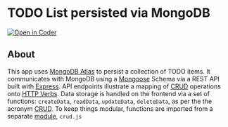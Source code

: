 # TODO List persisted via MongoDB
[![Open in Coder](https://ixdcoder.com/open-in-coder.svg)](https://ixdcoder.com/templates/Node/workspace?name=TODO-Mongo&mode=auto&param.git_repo=https://bender.sheridanc.on.ca/system-design/todo-mongo&param.code_template=custom)

## About
This app uses [MongoDB Atlas](https://www.mongodb.com/cloud/atlas/) to persist a collection of TODO items. It communicates with MongoDB using a [Mongoose](https://mongoosejs.com/) Schema via a REST API built with [Express](https://expressjs.com/). API endpoints illustrate a mapping of [CRUD](https://www.mongodb.com/docs/manual/crud/) operations onto [HTTP Verbs](https://developer.mozilla.org/en-US/docs/Web/HTTP/Methods). Data storage is handled on the frontend via a set of functions: `createData`, `readData`, `updateData`, `deleteData`, as per the the acronym [CRUD](https://developer.mozilla.org/en-US/docs/Glossary/CRUD). To keep things modular, functions are imported from a separate [module](https://developer.mozilla.org/en-US/docs/Web/JavaScript/Guide/Modules), `crud.js`